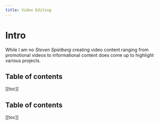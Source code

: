 ```yaml
---
title: Video Editing
---
```


# Intro

While I am no _Steven Spielberg_ creating video content ranging from promotional videos to informational content does come up to highlight various projects.

## Table of contents

[[toc]]

## Table of contents

[[toc]]
